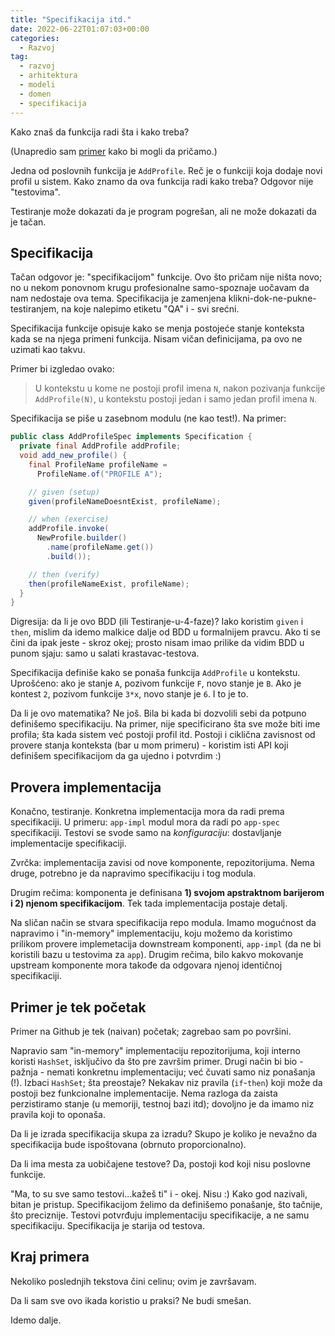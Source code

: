```yaml
---
title: "Specifikacija itd."
date: 2022-06-22T01:07:03+00:00
categories:
  - Razvoj
tag:
  - razvoj
  - arhitektura
  - modeli
  - domen
  - specifikacija
---
```


Kako znaš da funkcija radi šta i kako treba?

<!--more-->

(Unapredio sam [primer](https://github.com/igr/paywent) kako bi mogli da pričamo.)

Jedna od poslovnih funkcija je `AddProfile`. Reč je o funkciji koja dodaje novi profil u sistem. Kako znamo da ova funkcija radi kako treba? Odgovor nije "testovima".

Testiranje može dokazati da je program pogrešan, ali ne može dokazati da je tačan.

## Specifikacija

Tačan odgovor je: "specifikacijom" funkcije. Ovo što pričam nije ništa novo; no u nekom ponovnom krugu profesionalne samo-spoznaje uočavam da nam nedostaje ova tema. Specifikacija je zamenjena klikni-dok-ne-pukne-testiranjem, na koje nalepimo etiketu "QA" i - svi srećni.

Specifikacija funkcije opisuje kako se menja postojeće stanje konteksta kada se na njega primeni funkcija. Nisam vičan definicijama, pa ovo ne uzimati kao takvu.

Primer bi izgledao ovako:

> U kontekstu u kome ne postoji profil imena `N`, nakon pozivanja funkcije `AddProfile(N)`, u kontekstu postoji jedan i samo jedan profil imena `N`.

Specifikacija se piše u zasebnom modulu (ne kao test!). Na primer:

```java
public class AddProfileSpec implements Specification {
  private final AddProfile addProfile;
  void add_new_profile() {
    final ProfileName profileName =
      ProfileName.of("PROFILE A");

    // given (setup)
    given(profileNameDoesntExist, profileName);

    // when (exercise)
    addProfile.invoke(
      NewProfile.builder()
        .name(profileName.get())
        .build());

    // then (verify)
    then(profileNameExist, profileName);
  }
}
```

Digresija: da li je ovo BDD (ili Testiranje-u-4-faze)? Iako koristim `given` i `then`, mislim da idemo malkice dalje od BDD u formalnijem pravcu. Ako ti se čini da ipak jeste - skroz okej; prosto nisam imao prilike da vidim BDD u punom sjaju: samo u salati krastavac-testova.

Specifikacija definiše kako se ponaša funkcija `AddProfile` u kontekstu. Uprošćeno: ako je stanje `A`, pozivom funkcije `F`, novo stanje je `B`. Ako je kontest `2`, pozivom funkcije `3*x`, novo stanje je `6`. I to je to.

Da li je ovo matematika? Ne još. Bila bi kada bi dozvolili sebi da potpuno definišemo specifikaciju. Na primer, nije specificirano šta sve može biti ime profila; šta kada sistem već postoji profil itd. Postoji i ciklična zavisnost od provere stanja konteksta (bar u mom primeru) - koristim isti API koji definišem specifikacijom da ga ujedno i potvrdim :)

## Provera implementacija

Konačno, testiranje. Konkretna implementacija mora da radi prema specifikaciji. U primeru: `app-impl` modul mora da radi po `app-spec` specifikaciji. Testovi se svode samo na _konfiguraciju_: dostavljanje implementacije specifikaciji.

Zvrčka: implementacija zavisi od nove komponente, repozitorijuma. Nema druge, potrebno je da napravimo specifikaciju i tog modula.

Drugim rečima: komponenta je definisana **1) svojom apstraktnom barijerom i 2) njenom specifikacijom**. Tek tada implementacija postaje detalj.

Na sličan način se stvara specifikacija repo modula. Imamo mogućnost da napravimo i "in-memory" implementaciju, koju možemo da koristimo prilikom provere implemetacija downstream komponenti, `app-impl` (da ne bi koristili bazu u testovima za `app`). Drugim rečima, bilo kakvo mokovanje upstream komponente mora takođe da odgovara njenoj identičnoj specifikaciji.

## Primer je tek početak

Primer na Github je tek (naivan) početak; zagrebao sam po površini.

Napravio sam "in-memory" implementaciju repozitorijuma, koji interno koristi `HashSet`, isključivo da što pre završim primer. Drugi način bi bio - pažnja - nemati konkretnu implementaciju; već čuvati samo niz ponašanja (!). Izbaci `HashSet`; šta preostaje? Nekakav niz pravila (`if`-`then`) koji može da postoji bez funkcionalne implementacije. Nema razloga da zaista perzistiramo stanje (u memoriji, testnoj bazi itd); dovoljno je da imamo niz pravila koji to oponaša.

Da li je izrada specifikacija skupa za izradu? Skupo je koliko je nevažno da specifikacija bude ispoštovana (obrnuto proporcionalno).

Da li ima mesta za uobičajene testove? Da, postoji kod koji nisu poslovne funkcije.

"Ma, to su sve samo testovi...kažeš ti" i - okej. Nisu :) Kako god nazivali, bitan je pristup. Specifikacijom želimo da definišemo ponašanje, što tačnije, što preciznije. Testovi potvrđuju implementaciju specifikacije, a ne samu specifikaciju. Specifikacija je starija od testova.

## Kraj primera

Nekoliko poslednjih tekstova čini celinu; ovim je završavam.

Da li sam sve ovo ikada koristio u praksi? Ne budi smešan.

Idemo dalje.